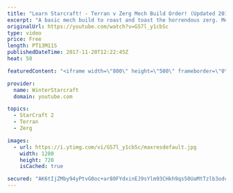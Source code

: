 ```yaml
---
title: "Learn Starcraft! - Terran v Zerg Mech Build Order! (Updated 2018)"
excerpt: "A basic mech build to roast and toast the horrendous zerg. Meant for lower level players looking for some direction! -- Watch live at https://www.twitch.tv/wintergaming"
originalUrl: https://youtube.com/watch?v=GS7l_y1cbSc
type: video
price: Free
length: PT13M11S
publishedDateTime: 2017-11-20T12:22:45Z
heat: 50

featuredContent: "<iframe width=\"800\" height=\"500\" frameborder=\"0\" src=\"https://www.youtube.com/embed/GS7l_y1cbSc\" allow=\"accelerometer; autoplay; encrypted-media; gyroscope; picture-in-picture\" allowfullscreen></iframe>"

provider:
  name: WinterStarcraft
  domain: youtube.com

topics:
  - StarCraft 2
  - Terran
  - Zerg

images:
  - url: https://i.ytimg.com/vi/GS7l_y1cbSc/maxresdefault.jpg
    width: 1280
    height: 720
    isCached: true

secured: "AK6tIjZMby94yPtvG0oc+ar80FYdxinEJ9sYlm93CHkh9qs50UaMtTzlb3odcXOPHpF4ZILE6nuzH03kfjevsjEF9/JBDiCA2tuKxlZ0UlJF8OThj1yq6Q8f2FuRPJ+YQPNTtN+xNv2oy+i/QusGX3TKkh2KBPnTeREQkhRtCq3rmkNeI75Tf9dO+XRvxZHvQ8AasQr6V/MLw8ulZUepmk7wJ9sW6oDrKELT1a+zExRmsSzxH9UIWVnYGsyGtr/OmD2s/4J8ARmbZc9sq3OFmqmWzSnhh+xf+FGaOo8YDHWmRl3b8PpDOv8Oxohw2gp+geeLUxaJQicx7ri9Ohgs4XO5TEWXTsu4Efs7Y+ErKMtoUdn5z8/cIhmtAcfHZv+UNjZUOOsZBaEMwlyNR9F2oSiSBIuSs6u2hz4QoCwVeg0=;5I0oIyd+oKRQbABgvhPZ5w=="
---
```


